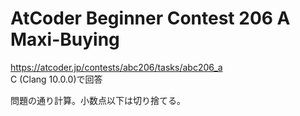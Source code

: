 # AtCoder Beginner Contest 206 A Maxi-Buying  
https://atcoder.jp/contests/abc206/tasks/abc206_a  
C (Clang 10.0.0)で回答  

問題の通り計算。小数点以下は切り捨てる。
